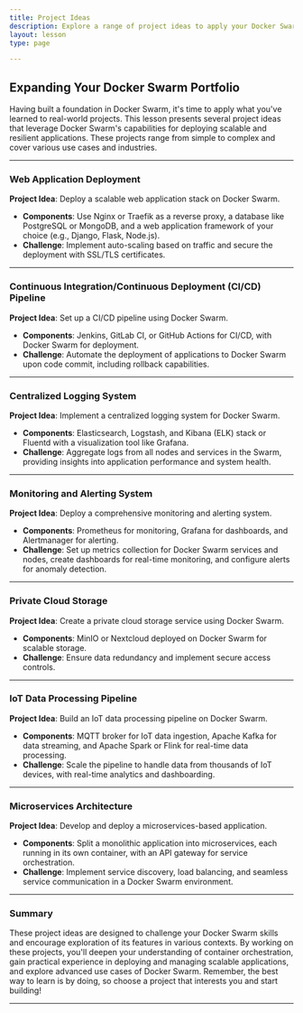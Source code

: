 ```yaml
---
title: Project Ideas
description: Explore a range of project ideas to apply your Docker Swarm knowledge, enhancing your learning through practical, real-world applications.
layout: lesson
type: page

---
```


## Expanding Your Docker Swarm Portfolio

Having built a foundation in Docker Swarm, it's time to apply what you've learned to real-world projects. This lesson presents several project ideas that leverage Docker Swarm's capabilities for deploying scalable and resilient applications. These projects range from simple to complex and cover various use cases and industries.

---

### Web Application Deployment

**Project Idea**: Deploy a scalable web application stack on Docker Swarm.

- **Components**: Use Nginx or Traefik as a reverse proxy, a database like PostgreSQL or MongoDB, and a web application framework of your choice (e.g., Django, Flask, Node.js).
- **Challenge**: Implement auto-scaling based on traffic and secure the deployment with SSL/TLS certificates.

---

### Continuous Integration/Continuous Deployment (CI/CD) Pipeline

**Project Idea**: Set up a CI/CD pipeline using Docker Swarm.

- **Components**: Jenkins, GitLab CI, or GitHub Actions for CI/CD, with Docker Swarm for deployment.
- **Challenge**: Automate the deployment of applications to Docker Swarm upon code commit, including rollback capabilities.

---

### Centralized Logging System

**Project Idea**: Implement a centralized logging system for Docker Swarm.

- **Components**: Elasticsearch, Logstash, and Kibana (ELK) stack or Fluentd with a visualization tool like Grafana.
- **Challenge**: Aggregate logs from all nodes and services in the Swarm, providing insights into application performance and system health.

---

### Monitoring and Alerting System

**Project Idea**: Deploy a comprehensive monitoring and alerting system.

- **Components**: Prometheus for monitoring, Grafana for dashboards, and Alertmanager for alerting.
- **Challenge**: Set up metrics collection for Docker Swarm services and nodes, create dashboards for real-time monitoring, and configure alerts for anomaly detection.

---

### Private Cloud Storage

**Project Idea**: Create a private cloud storage service using Docker Swarm.

- **Components**: MinIO or Nextcloud deployed on Docker Swarm for scalable storage.
- **Challenge**: Ensure data redundancy and implement secure access controls.

---

### IoT Data Processing Pipeline

**Project Idea**: Build an IoT data processing pipeline on Docker Swarm.

- **Components**: MQTT broker for IoT data ingestion, Apache Kafka for data streaming, and Apache Spark or Flink for real-time data processing.
- **Challenge**: Scale the pipeline to handle data from thousands of IoT devices, with real-time analytics and dashboarding.

---

### Microservices Architecture

**Project Idea**: Develop and deploy a microservices-based application.

- **Components**: Split a monolithic application into microservices, each running in its own container, with an API gateway for service orchestration.
- **Challenge**: Implement service discovery, load balancing, and seamless service communication in a Docker Swarm environment.

---

### Summary

These project ideas are designed to challenge your Docker Swarm skills and encourage exploration of its features in various contexts. By working on these projects, you'll deepen your understanding of container orchestration, gain practical experience in deploying and managing scalable applications, and explore advanced use cases of Docker Swarm. Remember, the best way to learn is by doing, so choose a project that interests you and start building!

---
